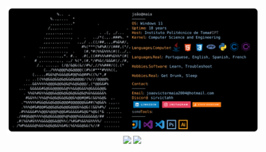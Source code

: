 <a href="https://github.com/sirvictahh/sirvictahh">
  <picture>
    <source media="(prefers-color-scheme: dark)" srcset="https://raw.githubusercontent.com/sirvictahh/sirvictahh/main/maia.svg">
    <img alt="João Víctor Maia's GitHub Profile README" src="https://raw.githubusercontent.com/sirvictahh/sirvictahh/main/maia.svg">
  </picture>
</a>

<div align="center">
<img class="img"  src="https://github-readme-stats.vercel.app/api?username=sirvictahh&show_icons=true&theme=radical" />  
<img class="img" height=450px src="https://github-readme-stats.vercel.app/api/top-langs/?username=sirvictahh&theme=radical&layout=compact" />
  
</div>
